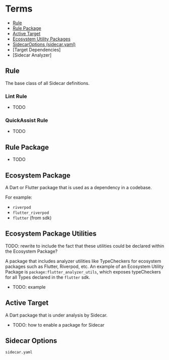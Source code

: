 # Terms
 
- [Rule](#rule)
- [Rule Package](#rule-package)
- [Active Target](#active-target)
- [Ecosystem Utility Packages](#ecosystem-utility-packages)
- [SidecarOptions (sidecar.yaml)](#sidecar-options)
- [Target Dependencies]
- [Sidecar Analyzer] 


## Rule <a name="rule"></a>

The base class of all Sidecar definitions.

### Lint Rule

- TODO

### QuickAssist Rule

- TODO

## Rule Package<a name="rule-package"></a>

- TODO

## Ecosystem Package <a name="ecosystem-package"></a>

A Dart or Flutter package that is used as a dependency in a codebase. 

For example:
- ```riverpod```
- ```flutter_riverpod```
- ```flutter``` (from sdk)
## Ecosystem Package Utilities <a name="ecosystem-utility-packages"></a>
TODO: rewrite to include the fact that these utilities could be declared within the Ecosystem Package?

A package that includes analyzer utilities like TypeCheckers for ecosystem packages such as Flutter, Riverpod, etc. An example of an Ecosystem Utility Package is ```package:flutter_analyzer_utils```, which exposes typeCheckers for all Types declared in the ```flutter``` sdk.

- TODO: example

## Active Target <a name="active-target"></a>

A Dart package that is under analysis by Sidecar.

- TODO: how to enable a package for Sidecar



## Sidecar Options <a name="sidecar-options"></a>

```sidecar.yaml```